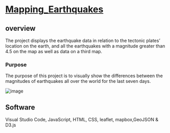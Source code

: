 # [Mapping_Earthquakes](https://summerginger.github.io/Mapping_Earthquakes/)

## overview
The project displays the earthquake data in relation to the tectonic plates’ location on the earth, and all the earthquakes with a magnitude greater than 4.5 on the map as well as data on a third map.

### Purpose
The purpose of this project is to visually show the differences between the magnitudes of earthquakes all over the world for the last seven days.

![image](https://user-images.githubusercontent.com/82733723/138562377-01141fc0-1996-45f4-ae55-b31eb379bc5f.png)


## Software
Visual Studio Code, JavaScript, HTML, CSS, leaflet, mapbox,GeoJSON & D3.js

